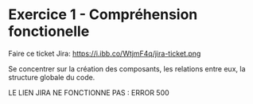 # Exercice 1 - Compréhension fonctionelle

Faire ce ticket Jira: https://i.ibb.co/WtjmF4q/jira-ticket.png

Se concentrer sur la création des composants, les relations entre eux, la structure globale du code.

LE LIEN JIRA NE FONCTIONNE PAS : ERROR 500
